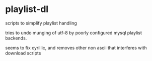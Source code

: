 # playlist-dl
scripts to simplify playlist handling

tries to undo munging of utf-8 by poorly configured mysql playlist backends.

seems to fix cyrillic, and removes other non ascii that interferes with download scripts 
